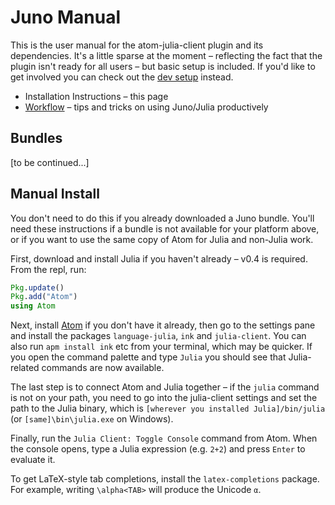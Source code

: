 # Juno Manual

This is the user manual for the atom-julia-client plugin and its dependencies. It's a little sparse at the moment – reflecting the fact that the plugin isn't ready for all users – but
basic setup is included. If you'd like to get involved you can check out the [dev
setup](../docs) instead.

* Installation Instructions – this page
* [Workflow](workflow.md) – tips and tricks on using Juno/Julia productively

## Bundles

[to be continued...]

## Manual Install

You don't need to do this if you already downloaded a Juno bundle. You'll need these instructions if a bundle is not available for your platform above, or if you want to use the same copy of Atom for Julia and non-Julia work.

First, download and install Julia if you haven't already – v0.4 is required. From the repl, run:

```julia
Pkg.update()
Pkg.add("Atom")
using Atom
```

Next, install [Atom](https://atom.io) if you don't have it already, then go to the settings pane and install the packages `language-julia`, `ink` and
`julia-client`. You can also run `apm install ink` etc from your terminal, which may be quicker. If you open the command palette and type `Julia` you should see that
Julia-related commands are now available.

The last step is to connect Atom and Julia together –
if the `julia` command is not on your path, you need to go into the julia-client settings
and set the path to the Julia binary, which is `[wherever you installed
Julia]/bin/julia` (or `[same]\bin\julia.exe` on Windows).

Finally, run the `Julia Client: Toggle Console` command from Atom. When the console opens,
type a Julia expression (e.g. `2+2`) and press `Enter` to evaluate it.

To get LaTeX-style tab completions, install the `latex-completions` package.
For example, writing `\alpha<TAB>` will produce the Unicode `α`.
